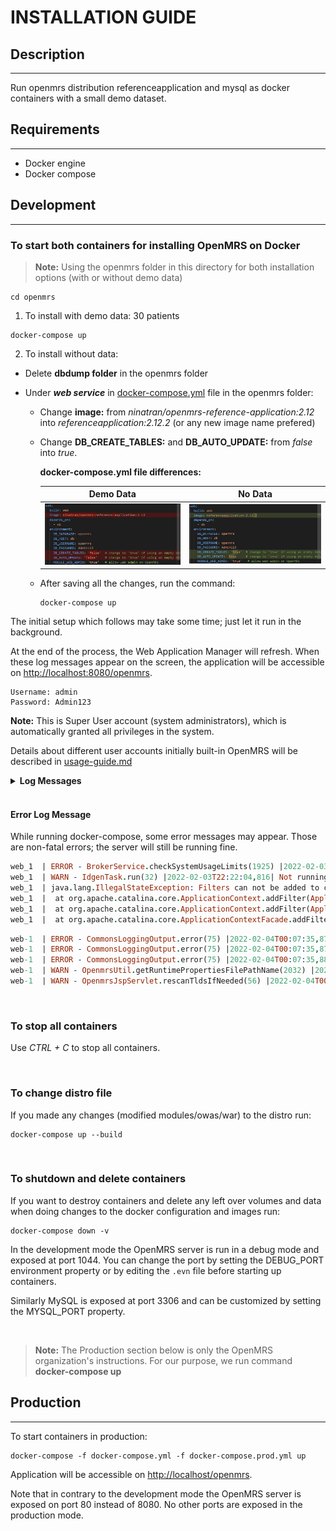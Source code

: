 # INSTALLATION GUIDE

## Description

---
Run openmrs distribution referenceapplication and mysql as docker containers with a small demo dataset.

## Requirements

---

- Docker engine
- Docker compose

## Development

---

### To start both containers for installing OpenMRS on Docker

> **Note:** Using the openmrs folder in this directory for both installation options (with or without demo data)

```shell
cd openmrs
```

1. To install with demo data: 30 patients

  ```shell
  docker-compose up
  ```

2. To install without data:
- Delete **dbdump folder** in the openmrs folder

- Under ***web service*** in [docker-compose.yml](openmrs/docker-compose.yml) file in the openmrs folder:
  - Change **image:** from *ninatran/openmrs-reference-application:2.12* into *referenceapplication:2.12.2* (or any new image name prefered)
  - Change **DB_CREATE_TABLES:** and **DB_AUTO_UPDATE:** from *false* into *true*.

      **docker-compose.yml file differences:**

      | Demo Data | No Data |
      | :---: | :---: |
      | ![fileWithData](../image/demo.png) | ![fileWithoutData](../image/nodata.png) |

  - After saving all the changes, run the command:

      ```shell
      docker-compose up
      ```

The initial setup which follows may take some time; just let it run in the background.

At the end of the process, the Web Application Manager will refresh.
When these log messages appear on the screen, the application will be accessible on <http://localhost:8080/openmrs>.

```text
Username: admin
Password: Admin123
```

**Note:** This is Super User account (system administrators), which is automatically granted all privileges in the system.

Details about different user accounts initially built-in OpenMRS will be described in [usage-guide.md](./usage-guide.md)

<details>

  **<summary>Log Messages</summary>**

```prolog
INFO - ServiceContext.doneRefreshingContext(832) |2022-02-04T00:07:25,286| Done refreshing Context
WARN - SpaActivator.createFrontendDirectory(45) |2022-02-04T00:07:25,501| Frontend directory /usr/local/tomcat/.OpenMRS/frontend doesn't exist.  Creating it now.
WARN - IdgenTask.run(32) |2022-02-04T00:07:28,839| Not running scheduled task. DaemonToken = null; enabled = false
INFO - SerializationServiceImpl.getDefaultSerializer(73) |2022-02-04T00:07:30,350| No default serializer specified - using builtin SimpleXStreamSerializer.
Security framework of XStream not explicitly initialized, using predefined black list on your own risk.
Security framework of XStream not explicitly initialized, using predefined black list on your own risk.
INFO - SerializationServiceImpl.getDefaultSerializer(73) |2022-02-04T00:07:31,206| No default serializer specified - using builtin SimpleXStreamSerializer.
Security framework of XStream not explicitly initialized, using predefined black list on your own risk.
ERROR - CommonsLoggingOutput.error(75) |2022-02-04T00:07:35,870| Line=362 The content of element type "dwr" must match "(init?,allow?,signatures?)".
ERROR - CommonsLoggingOutput.error(75) |2022-02-04T00:07:35,877| Parameter mismatch parsing signatures section in dwr.xml on line: DWRAtlasService.disableAtlasModule()
ERROR - CommonsLoggingOutput.error(75) |2022-02-04T00:07:35,881| Parameter mismatch parsing signatures section in dwr.xml on line: DWRHtmlFormEntryService.checkIfLoggedIn()
WARN - OpenmrsUtil.getRuntimePropertiesFilePathName(2032) |2022-02-04T00:07:35,911| Unable to find a runtime properties file at /usr/local/tomcat/openmrs-runtime.properties
WARN - OpenmrsJspServlet.rescanTldsIfNeeded(56) |2022-02-04T00:12:16,950| Rescanning TLDs
```

</details>

<br>

#### **Error Log Message**

While running docker-compose, some error messages may appear. Those are non-fatal errors; the server will still be running fine.

```prolog
web_1  | ERROR - BrokerService.checkSystemUsageLimits(1925) |2022-02-03T22:21:52,218| Temporary Store limit is 51200 mb, whilst the temporary data directory: /usr/local/tomcat/.OpenMRS/activemq-data/localhost/tmp_storage only has 45523 mb of usable space
web_1  | WARN - IdgenTask.run(32) |2022-02-03T22:22:04,816| Not running scheduled task. DaemonToken = null; enabled = false
web_1  | java.lang.IllegalStateException: Filters can not be added to context /openmrs as the context has been initialised
web_1  |  at org.apache.catalina.core.ApplicationContext.addFilter(ApplicationContext.java:1049)
web_1  |  at org.apache.catalina.core.ApplicationContext.addFilter(ApplicationContext.java:1014)
web_1  |  at org.apache.catalina.core.ApplicationContextFacade.addFilter(ApplicationContextFacade.java:454)
```

```prolog
web-1  | ERROR - CommonsLoggingOutput.error(75) |2022-02-04T00:07:35,870| Line=362 The content of element type "dwr" must match "(init?,allow?,signatures?)".
web-1  | ERROR - CommonsLoggingOutput.error(75) |2022-02-04T00:07:35,877| Parameter mismatch parsing signatures section in dwr.xml on line: DWRAtlasService.disableAtlasModule()
web-1  | ERROR - CommonsLoggingOutput.error(75) |2022-02-04T00:07:35,881| Parameter mismatch parsing signatures section in dwr.xml on line: DWRHtmlFormEntryService.checkIfLoggedIn()
web-1  | WARN - OpenmrsUtil.getRuntimePropertiesFilePathName(2032) |2022-02-04T00:07:35,911| Unable to find a runtime properties file at /usr/local/tomcat/openmrs-runtime.properties
web-1  | WARN - OpenmrsJspServlet.rescanTldsIfNeeded(56) |2022-02-04T00:12:16,950| Rescanning TLDs
```

<br>

### To stop all containers

Use _CTRL + C_ to stop all containers.

<br>

### To change distro file

If you made any changes (modified modules/owas/war) to the distro run:

```shell
docker-compose up --build
```

<br>

### To shutdown and delete containers

If you want to destroy containers and delete any left over volumes and data when doing changes to the docker
configuration and images run:

```shell
docker-compose down -v
```

In the development mode the OpenMRS server is run in a debug mode and exposed at port 1044. You can change the port by
setting the DEBUG_PORT environment property or by editing the `.evn` file before starting up containers.

Similarly MySQL is exposed at port 3306 and can be customized by setting the MYSQL_PORT property.

<br>

>**Note:** The Production section below is only the OpenMRS organization's instructions. For our purpose, we run command **docker-compose up**

## Production

---
To start containers in production:

```shell
docker-compose -f docker-compose.yml -f docker-compose.prod.yml up
```

Application will be accessible on <http://localhost/openmrs>.

Note that in contrary to the development mode the OpenMRS server is exposed on port 80 instead of 8080.
No other ports are exposed in the production mode.
